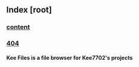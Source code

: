 
## Index [root]
### [content](./content)
### [404](./404)
#### Kee Files is a file browser for Kee7702's projects
